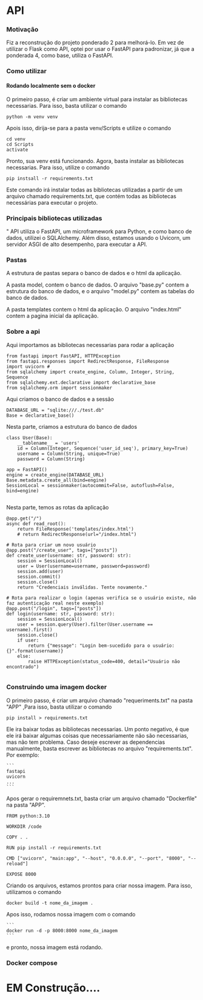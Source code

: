 
# API

### <b>Motivação</b> </h3>


Fiz a reconstrução do projeto ponderado 2 para melhorá-lo. Em vez de utilizar o Flask como API, optei por usar o FastAPI para padronizar, já que a ponderada 4, como base, utiliza o FastAPI.


### <b>Como utilizar</b> </h3>

#### Rodando localmente sem o docker

O primeiro passo, é criar um ambiente virtual para instalar as bibliotecas necessarias. Para isso, basta utilizar o comando
 
```
python -m venv venv
```
Apois isso, dirija-se para a pasta venv/Scripts e utilize o comando

```
cd venv
cd Scripts
activate
```
Pronto, sua venv está funcionando. Agora, basta instalar as bibliotecas necessarias. Para isso, utilize o comando

```
pip instsall -r requirements.txt

```
 Este comando irá instalar todas as bibliotecas utilizadas a partir de um arquivo chamado requirements.txt, que contém todas as bibliotecas necessárias para executar o projeto.

### Principais bibliotecas utilizadas

" API utiliza o FastAPI, um microframework para Python, e como banco de dados, utilizei o SQLAlchemy. Além disso, estamos usando o Uvicorn, um servidor ASGI de alto desempenho, para executar a API.


### <b>Pastas</b> </h3>

A estrutura de pastas separa o banco de dados e o html da aplicação. 

A pasta model, contem o banco de dados. O arquivo "base.py" contem a estrutura do banco de dados, e o arquivo "model.py" contem as tabelas do banco de dados.

A pasta templates contem o html da aplicação. O arquivo "index.html" contem a pagina inicial da aplicação.

### <b>Sobre a api</b> </h3>

Aqui importamos as bibliotecas necessarias para rodar a aplicação


```
from fastapi import FastAPI, HTTPException
from fastapi.responses import RedirectResponse, FileResponse 
import uvicorn #
from sqlalchemy import create_engine, Column, Integer, String, Sequence
from sqlalchemy.ext.declarative import declarative_base
from sqlalchemy.orm import sessionmaker

```
Aqui criamos o banco de dados e a sessão

```
DATABASE_URL = "sqlite:///./test.db"
Base = declarative_base()
```
Nesta parte, criamos a estrutura do banco de dados

```
class User(Base):
    __tablename__ = 'users'
    id = Column(Integer, Sequence('user_id_seq'), primary_key=True)
    username = Column(String, unique=True)
    password = Column(String)

app = FastAPI()
engine = create_engine(DATABASE_URL)
Base.metadata.create_all(bind=engine)
SessionLocal = sessionmaker(autocommit=False, autoflush=False, bind=engine)


```

Nesta parte, temos as rotas da aplicação

```
@app.get("/")
async def read_root():
    return FileResponse('templates/index.html')
    # return RedirectResponse(url="/index.html")

# Rota para criar um novo usuário
@app.post("/create_user", tags=["posts"])
def create_user(username: str, password: str):
    session = SessionLocal()
    user = User(username=username, password=password)
    session.add(user)
    session.commit()
    session.close()
    return "Credenciais inválidas. Tente novamente."

# Rota para realizar o login (apenas verifica se o usuário existe, não faz autenticação real neste exemplo)
@app.post("/login", tags=["posts"])
def login(username: str, password: str):
    session = SessionLocal()
    user = session.query(User).filter(User.username == username).first()
    session.close()
    if user:
        return {"message": "Login bem-sucedido para o usuário: {}".format(username)}
    else:
        raise HTTPException(status_code=400, detail="Usuário não encontrado")


```

### Construindo uma imagem docker

O primeiro passo, é criar um arquivo chamado "requeriments.txt" na pasta "APP" ,Para isso, basta utilizar o comando
 
``` 
pip install > requirements.txt

```
Ele ira baixar todas as bibliotecas necessarias. Um ponto negativo, é que ele irá baixar algumas coisas que necessariamente não são necessarias, mas não tem problema.
Caso deseje escrever as dependencias manualmente, basta escrever as bibliotecas no arquivo "requirements.txt".
Por exemplo:
    
    ```
    fastapi
    uvicorn
    ...
    ```

Apos gerar o requiremnets.txt, basta criar um arquivo chamado "Dockerfile" na pasta "APP".
```
FROM python:3.10

WORKDIR /code

COPY . .

RUN pip install -r requirements.txt

CMD ["uvicorn", "main:app", "--host", "0.0.0.0", "--port", "8000", "--reload"]

EXPOSE 8000
```

Criando os arquivos, estamos prontos para criar nossa imagem.
Para isso, utilizamos o comando

```
docker build -t nome_da_imagem .
```
Apos isso, rodamos nossa imagem com o comando
    
    ```
    docker run -d -p 8000:8000 nome_da_imagem
    ```
e pronto, nossa imagem está rodando.

### Docker compose


<h1>EM Construção....



